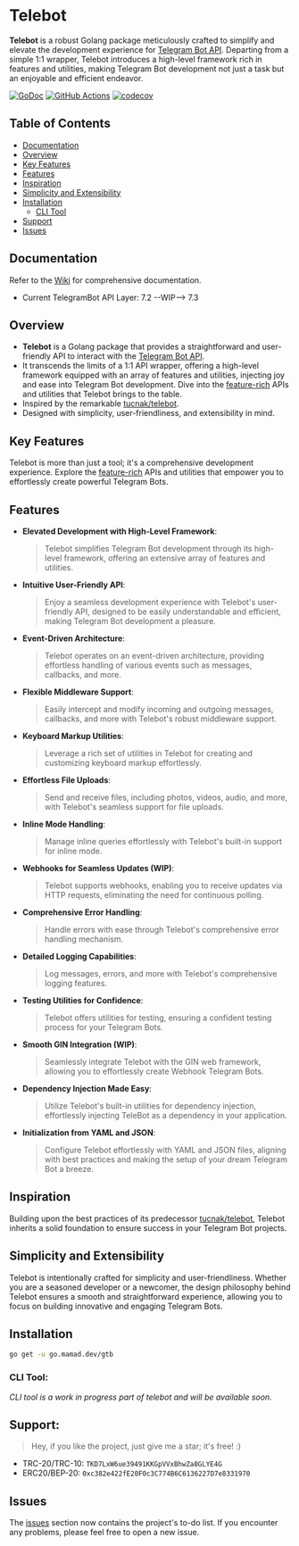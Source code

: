 # Telebot

**Telebot** is a robust Golang package meticulously crafted to simplify and elevate the development experience
for [Telegram Bot API](https://core.telegram.org/bots/api). Departing from a simple 1:1 wrapper, Telebot introduces a high-level framework
rich in features and utilities, making Telegram Bot development not just a task but an enjoyable and efficient endeavor.

[![GoDoc](https://godoc.org/go.mamad.dev/telebot?status.svg)](https://godoc.org/go.mamad.dev/telebot)
[![GitHub Actions](https://github.com/reloadlife/telebot/actions/workflows/go.yml/badge.svg)](https://github.com/reloadlife/telebot/actions)
[![codecov](https://codecov.io/github/reloadlife/telebot/graph/badge.svg?token=HEQNZTCRUG)](https://codecov.io/github/reloadlife/telebot)

## Table of Contents

- [Documentation](#documentation)
- [Overview](#overview)
- [Key Features](#key-features)
- [Features](#features)
- [Inspiration](#inspiration)
- [Simplicity and Extensibility](#simplicity-and-extensibility)
- [Installation](#installation)
    - [CLI Tool](#cli-tool)
- [Support](#support)
- [Issues](#issues)

## Documentation

Refer to the [Wiki](https://github.com/reloadlife/telebot/wiki) for comprehensive documentation.

- Current TelegramBot API Layer: 7.2 --WIP--> 7.3

## Overview

- **Telebot** is a Golang package that provides a straightforward and user-friendly API to interact with
  the [Telegram Bot API](https://core.telegram.org/bots/api).
- It transcends the limits of a 1:1 API wrapper, offering a high-level framework equipped with an array of features and utilities, injecting
  joy and ease into Telegram Bot development. Dive into the [feature-rich](#features) APIs and utilities that Telebot brings to the table.
- Inspired by the remarkable [tucnak/telebot](https://github.com/tucnak/telebot).
- Designed with simplicity, user-friendliness, and extensibility in mind.

## Key Features

Telebot is more than just a tool; it's a comprehensive development experience. Explore the [feature-rich](#features) APIs and utilities that
empower you to effortlessly create powerful Telegram Bots.

## Features

- **Elevated Development with High-Level Framework**:
  > Telebot simplifies Telegram Bot development through its high-level framework,
  offering an extensive array of features and utilities.
- **Intuitive User-Friendly API**:
  > Enjoy a seamless development experience with Telebot's user-friendly API, designed to be easily
  understandable and efficient, making Telegram Bot development a pleasure.
- **Event-Driven Architecture**:
  > Telebot operates on an event-driven architecture, providing effortless handling of various events such as
  > messages, callbacks, and more.
- **Flexible Middleware Support**:
  > Easily intercept and modify incoming and outgoing messages, callbacks, and more with Telebot's robust
  middleware support.
- **Keyboard Markup Utilities**:
  > Leverage a rich set of utilities in Telebot for creating and customizing keyboard markup effortlessly.
- **Effortless File Uploads**:
  > Send and receive files, including photos, videos, audio, and more, with Telebot's seamless support for file
  uploads.
- **Inline Mode Handling**:
  > Manage inline queries effortlessly with Telebot's built-in support for inline mode.
- **Webhooks for Seamless Updates (WIP)**:
  > Telebot supports webhooks, enabling you to receive updates via HTTP requests, eliminating the
  need for continuous polling.
- **Comprehensive Error Handling**:
  > Handle errors with ease through Telebot's comprehensive error handling mechanism.
- **Detailed Logging Capabilities**:
  > Log messages, errors, and more with Telebot's comprehensive logging features.
- **Testing Utilities for Confidence**:
  > Telebot offers utilities for testing, ensuring a confident testing process for your Telegram Bots.
- **Smooth GIN Integration (WIP)**:
  > Seamlessly integrate Telebot with the GIN web framework, allowing you to effortlessly create Webhook
  Telegram Bots.
- **Dependency Injection Made Easy**:
  > Utilize Telebot's built-in utilities for dependency injection, effortlessly injecting TeleBot as a
  dependency in your application.
- **Initialization from YAML and JSON**:
  > Configure Telebot effortlessly with YAML and JSON files, aligning with best practices and making
  the setup of your dream Telegram Bot a breeze.

## Inspiration

Building upon the best practices of its predecessor [tucnak/telebot](https://github.com/tucnak/telebot), Telebot inherits a solid foundation
to ensure success in your Telegram Bot projects.

## Simplicity and Extensibility

Telebot is intentionally crafted for simplicity and user-friendliness. Whether you are a seasoned developer or a newcomer, the design
philosophy behind Telebot ensures a smooth and straightforward experience, allowing you to focus on building innovative and engaging
Telegram Bots.

## Installation

```bash
go get -u go.mamad.dev/gtb
```

### CLI Tool:

*CLI tool is a work in progress part of telebot and will be available soon.*

## Support:

> Hey, if you like the project, just give me a star; it's free! :)

- TRC-20/TRC-10: `TKD7LxW6ue39491KKGpVVxBhwZa8GLYE4G`
- ERC20/BEP-20: `0xc382e422fE20F0c3C774B6C6136227D7e8331970`

## Issues

The [issues](https://github.com/reloadlife/telebot/issues) section now contains the project's to-do list. If you encounter any problems,
please feel free to open a new issue.